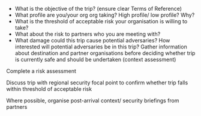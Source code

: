 [Title]: # (Strategic Questions)
[Difficulty]: # (Beginner)
[Order]: # (0)

*   What is the objective of the trip? (ensure clear Terms of Reference)
*    What profile are you/your org org taking? High profile/ low profile? Why?
*   What is the threshold of acceptable risk your organisation is willing to take?
*   What about the risk to partners who you are meeting with?
*   What damage could this trip cause potential adversaries? How interested will potential adversaries be in this trip?
Gather information about destination and partner organisations before deciding whether trip is currently safe and should be undertaken (context assessment)

Complete a risk assessment

Discuss trip with regional security focal point to confirm whether trip falls within threshold of acceptable risk

Where possible, organise post-arrival context/ security briefings from partners

